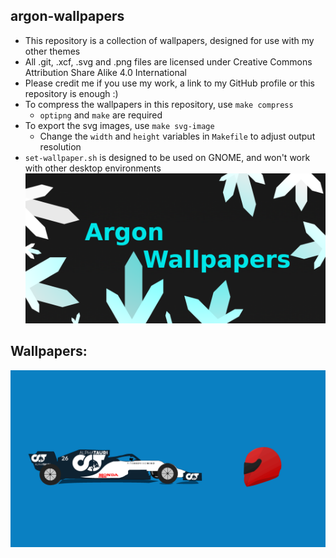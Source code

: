 ## argon-wallpapers
 - This repository is a collection of wallpapers, designed for use with my other themes
 - All .git, .xcf, .svg and .png files are licensed under Creative Commons Attribution Share Alike 4.0 International
 - Please credit me if you use my work, a link to my GitHub profile or this repository is enough :)
 - To compress the wallpapers in this repository, use `make compress`
   - `optipng` and `make` are required
 - To export the svg images, use `make svg-image`
   - Change the `width` and `height` variables in `Makefile` to adjust output resolution
 - `set-wallpaper.sh` is designed to be used on GNOME, and won't work with other desktop environments
![Banner](docs/Banner.png)
## Wallpapers:
![Wallpapers](docs/Wallpapers.gif)
